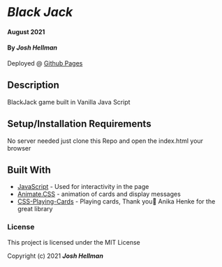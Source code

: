 # _Black Jack_

#### August 2021

#### By _**Josh Hellman**_

Deployed @ [Github Pages](https://jhell85.github.io/blackjack/)

## Description

BlackJack game built in Vanilla Java Script

## Setup/Installation Requirements

No server needed just clone this Repo and open the index.html your browser

## Built With

- [JavaScript](https://developer.mozilla.org/en-US/docs/Web/JavaScript) - Used for interactivity in the page
- [Animate.CSS](https://animate.style/) - animation of cards and display messages
- [CSS-Playing-Cards](https://github.com/selfthinker/CSS-Playing-Cards) - Playing cards, Thank you🙏 Anika Henke for the great library

### License

This project is licensed under the MIT License

Copyright (c) 2021 **_Josh Hellman_**
